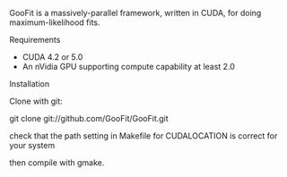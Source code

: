 GooFit is a massively-parallel framework, written in CUDA, for
doing maximum-likelihood fits. 

Requirements

* CUDA 4.2 or 5.0
* An nVidia GPU supporting compute capability at least 2.0

Installation

Clone with git:

git clone git://github.com/GooFit/GooFit.git

check that the path setting in Makefile for CUDALOCATION is correct for your system

then compile with gmake. 


